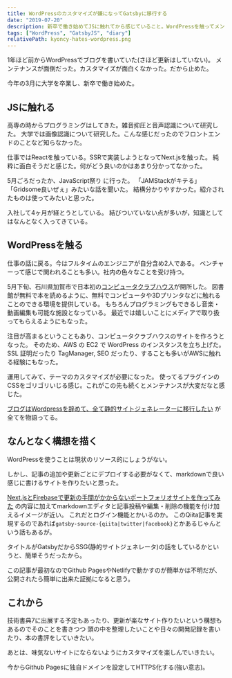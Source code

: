 ```yaml
---
title: WordPressのカスタマイズが嫌になってGatsbyに移行する
date: "2019-07-20"
description: 新卒で働き始めてJSに触れてから感じていること。WordPressを触ってメンテナンスが面倒になったこと。WordPressからGatsbyに移行するにあたって構想を描いた。これからの意思表示。
tags: ["WordPress", "GatsbyJS", "diary"]
relativePath: kyoncy-hates-wordpress.png
---
```


1年ほど前からWordPressでブログを書いていた(さほど更新はしていない)。
メンテナンスが面倒だった。カスタマイズが面白くなかった。だから止めた。

今年の3月に大学を卒業し、新卒で働き始めた。


## JSに触れる
高専の時からプログラミングはしてきた。雑音抑圧と音声認識について研究した。
大学では画像認識について研究した。こんな感じだったのでフロントエンドのことなど知らなかった。

仕事ではReactを触っている。SSRで実装しようとなってNext.jsを触った。
純粋に面白そうだと感じた。何がどう良いのかはあまり分かってなかった。

5月ごろだったか、JavaScript祭り に行った。
「JAMStackがキテる」「Gridsome良いぜぇ」みたいな話を聞いた。
結構分かりやすかった。紹介されたものは使ってみたいと思った。

入社して4ヶ月が経とうとしている。
結びついていない点が多いが，知識としてはなんとなく入ってきている。


## WordPressを触る
仕事の話に戻る。今はフルタイムのエンジニアが自分含め2人である。
ベンチャーって感じで関われることも多い。社内の色々なことを受け持つ。

5月下旬、石川県加賀市で日本初の[コンピュータクラブハウス](https://computer-clubhouse.jp)が開所した。
図書館が無料で本を読めるように、無料でコンピュータや3Dプリンタなどに触れることのできる環境を提供している。
もちろんプログラミングもできるし音楽・動画編集も可能な施設となっている。
最近では嬉しいことにメディアで取り扱ってもらえるようにもなった。

注目が高まるということもあり、コンピュータクラブハウスのサイトを作ろうとなった。
そのため、AWS の EC2 で WordPress のインスタンスを立ち上げた。
SSL 証明だったり TagManager, SEO だったり、することも多いがAWSに触れる経験にもなった。

運用してみて、テーマのカスタマイズが必要になった。
使ってるプラグインのCSSをゴリゴリいじる感じ。これがこの先も続くとメンテナンスが大変だなと感じた。

[ブログはWordpressを辞めて、全て静的サイトジェネレーターに移行したい](https://qiita.com/cookboys/items/03259dc82b7ded62810b) が全てを物語ってる。


## なんとなく構想を描く
WordPressを使うことは現状のリソース的にしょうがない。

しかし、記事の追加や更新ごとにデプロイする必要がなくて、markdownで良い感じに書けるサイトを作りたいと思った。

[Next.jsとFirebaseで更新の手間がかからないポートフォリオサイトを作ってみた](https://qiita.com/kentaro_m/items/51ba502fd5b1c603a439) の内容に加えてmarkdownエディタと記事投稿や編集・削除の機能を付け加えるイメージが近い。
これだとログイン機能とかいるのか。
このQiita記事を実現するのであれば`gatsby-source-{qiita|twitter|facebook}`とかあるじゃんという話もあるが。

タイトルがGatsbyだからSSG(静的サイトジェネレータ)の話をしているかというと、簡単そうだったから。

この記事が最初なのでGithub PagesやNetlifyで動かすのが簡単かは不明だが、公開されたら簡単に出来た証拠になると思う。

## これから
技術書典7に出展する予定もあったり、更新が楽なサイト作りたいという構想もあるのでそのことを書きつつ
頭の中を整理したいことや日々の開発記録を書いたり、本の書評をしていきたい。

あとは、味気ないサイトにならないようにカスタマイズを楽しんでいきたい。

今からGithub Pagesに独自ドメインを設定してHTTPS化する(強い意志)。
